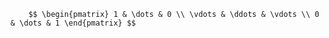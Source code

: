 
        $$ \begin{pmatrix} 1 & \dots & 0 \\ \vdots & \ddots & \vdots \\ 0 & \dots & 1 \end{pmatrix} $$